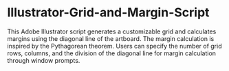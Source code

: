 # Illustrator-Grid-and-Margin-Script
This Adobe Illustrator script generates a customizable grid and calculates margins using the diagonal line of the artboard. The margin calculation is inspired by the Pythagorean theorem. Users can specify the number of grid rows, columns, and the division of the diagonal line for margin calculation through window prompts.
